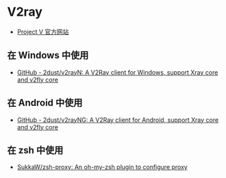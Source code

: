 # V2ray

- [Project V 官方网站](https://www.v2ray.com/)

## 在 Windows 中使用

- [GitHub - 2dust/v2rayN: A V2Ray client for Windows, support Xray core and v2fly core](https://github.com/2dust/v2rayN)

## 在 Android 中使用

- [GitHub - 2dust/v2rayNG: A V2Ray client for Android, support Xray core and v2fly core](https://github.com/2dust/v2rayNG)

## 在 zsh 中使用

- [SukkaW/zsh-proxy: An oh-my-zsh plugin to configure proxy](https://github.com/SukkaW/zsh-proxy)